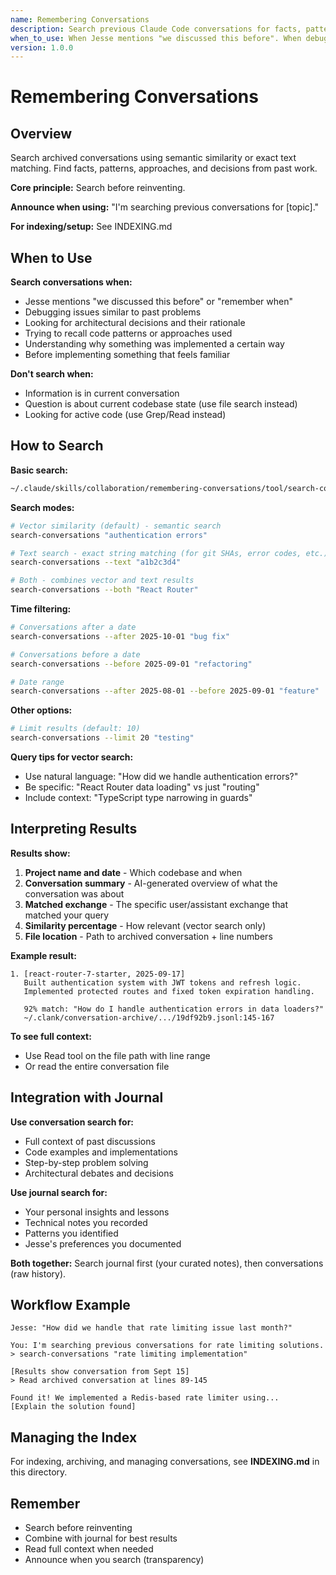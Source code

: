 ```yaml
---
name: Remembering Conversations
description: Search previous Claude Code conversations for facts, patterns, decisions, and context using semantic or text search
when_to_use: When Jesse mentions "we discussed this before". When debugging similar issues. When looking for architectural decisions or code patterns from past work. Before reinventing solutions. When you need to find a specific git SHA or error message.
version: 1.0.0
---
```


# Remembering Conversations

## Overview

Search archived conversations using semantic similarity or exact text matching. Find facts, patterns, approaches, and decisions from past work.

**Core principle:** Search before reinventing.

**Announce when using:** "I'm searching previous conversations for [topic]."

**For indexing/setup:** See INDEXING.md

## When to Use

**Search conversations when:**
- Jesse mentions "we discussed this before" or "remember when"
- Debugging issues similar to past problems
- Looking for architectural decisions and their rationale
- Trying to recall code patterns or approaches used
- Understanding why something was implemented a certain way
- Before implementing something that feels familiar

**Don't search when:**
- Information is in current conversation
- Question is about current codebase state (use file search instead)
- Looking for active code (use Grep/Read instead)

## How to Search

**Basic search:**
```bash
~/.claude/skills/collaboration/remembering-conversations/tool/search-conversations "your query"
```

**Search modes:**
```bash
# Vector similarity (default) - semantic search
search-conversations "authentication errors"

# Text search - exact string matching (for git SHAs, error codes, etc.)
search-conversations --text "a1b2c3d4"

# Both - combines vector and text results
search-conversations --both "React Router"
```

**Time filtering:**
```bash
# Conversations after a date
search-conversations --after 2025-10-01 "bug fix"

# Conversations before a date
search-conversations --before 2025-09-01 "refactoring"

# Date range
search-conversations --after 2025-08-01 --before 2025-09-01 "feature"
```

**Other options:**
```bash
# Limit results (default: 10)
search-conversations --limit 20 "testing"
```

**Query tips for vector search:**
- Use natural language: "How did we handle authentication errors?"
- Be specific: "React Router data loading" vs just "routing"
- Include context: "TypeScript type narrowing in guards"

## Interpreting Results

**Results show:**
1. **Project name and date** - Which codebase and when
2. **Conversation summary** - AI-generated overview of what the conversation was about
3. **Matched exchange** - The specific user/assistant exchange that matched your query
4. **Similarity percentage** - How relevant (vector search only)
5. **File location** - Path to archived conversation + line numbers

**Example result:**
```
1. [react-router-7-starter, 2025-09-17]
   Built authentication system with JWT tokens and refresh logic.
   Implemented protected routes and fixed token expiration handling.

   92% match: "How do I handle authentication errors in data loaders?"
   ~/.clank/conversation-archive/.../19df92b9.jsonl:145-167
```

**To see full context:**
- Use Read tool on the file path with line range
- Or read the entire conversation file

## Integration with Journal

**Use conversation search for:**
- Full context of past discussions
- Code examples and implementations
- Step-by-step problem solving
- Architectural debates and decisions

**Use journal search for:**
- Your personal insights and lessons
- Technical notes you recorded
- Patterns you identified
- Jesse's preferences you documented

**Both together:** Search journal first (your curated notes), then conversations (raw history).

## Workflow Example

```
Jesse: "How did we handle that rate limiting issue last month?"

You: I'm searching previous conversations for rate limiting solutions.
> search-conversations "rate limiting implementation"

[Results show conversation from Sept 15]
> Read archived conversation at lines 89-145

Found it! We implemented a Redis-based rate limiter using...
[Explain the solution found]
```

## Managing the Index

For indexing, archiving, and managing conversations, see **INDEXING.md** in this directory.

## Remember

- Search before reinventing
- Combine with journal for best results
- Read full context when needed
- Announce when you search (transparency)

